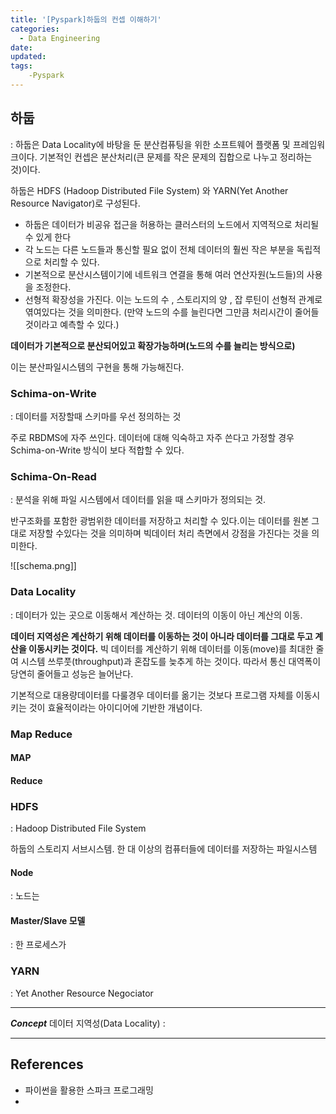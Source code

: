 ```yaml
---
title: '[Pyspark]하둡의 컨셉 이해하기'
categories:
  - Data Engineering
date:
updated:
tags: 
	-Pyspark
---
```


## 하둡

: 하둡은 Data Locality에 바탕을 둔 분산컴퓨팅을 위한 소프트웨어 플랫폼 및 프레임워크이다. 기본적인 컨셉은 분산처리(큰 문제를 작은 문제의 집합으로 나누고 정리하는 것)이다.

하둡은 HDFS (Hadoop Distributed File System) 와 YARN(Yet Another Resource Navigator)로 구성된다.

- 하둡은 데이터가 비공유 접근을 허용하는 클러스터의 노드에서 지역적으로 처리될 수 있게 한다
- 각 노드는 다른 노드들과 통신할 필요 없이 전체 데이터의 훨씬 작은 부분을 독립적으로 처리할 수 있다.
- 기본적으로 분산시스템이기에 네트워크 연결을 통해 여러 연산자원(노드들)의 사용을 조정한다.
- 선형적 확장성을 가진다. 이는 노드의 수 , 스토리지의 양 , 잡 루틴이 선형적 관계로 엮여있다는 것을 의미한다. (만약 노드의 수를 늘린다면 그만큼 처리시간이 줄어들 것이라고 예측할 수 있다.)

**데이터가 기본적으로 분산되어있고 확장가능하며(노드의 수를 늘리는 방식으로)**

이는 분산파일시스템의 구현을 통해 가능해진다.


### Schima-on-Write
: 데이터를 저장할때 스키마를 우선 정의하는 것

주로 RBDMS에 자주 쓰인다. 데이터에 대해 익숙하고 자주 쓴다고 가정할 경우 Schima-on-Write 방식이 보다 적합할 수 있다.

### Schima-On-Read
: 분석을 위해 파일 시스템에서 데이터를 읽을 때 스키마가 정의되는 것.

반구조화를 포함한 광범위한 데이터를 저장하고 처리할 수 있다.이는 데이터를 원본 그대로 저장할 수있다는 것을 의미하며 빅데이터 처리 측면에서 강점을 가진다는 것을 의미한다.

![[schema.png]]

### Data Locality
: 데이터가 있는 곳으로 이동해서 계산하는 것. 데이터의 이동이 아닌 계산의 이동.

**데이터 지역성은 계산하기 위해 데이터를 이동하는 것이 아니라 데이터를 그대로 두고 계산을 이동시키는 것이다.**
빅 데이터를 계산하기 위해 데이터를 이동(move)를 최대한 줄여
시스템 쓰루풋(throughput)과 혼잡도를 늦추게 하는 것이다. 
따라서 통신 대역폭이 당연히 줄어들고 성능은 늘어난다.

기본적으로 대용량데이터를 다룰경우 데이터를 옮기는 것보다 프로그램 자체를 이동시키는 것이 효율적이라는 아이디어에 기반한 개념이다.


### Map Reduce

#### MAP

#### Reduce

### HDFS
: Hadoop Distributed File System

하둡의 스토리지 서브시스템. 한 대 이상의 컴퓨터들에 데이터를 저장하는 파일시스템

#### Node
: 노드는 

#### Master/Slave 모델
: 한 프로세스가 

### YARN
: Yet Another Resource Negociator

---
**_Concept_**
데이터 지역성(Data Locality) : 

---

## References
- 파이썬을 활용한 스파크 프로그래밍
- 

